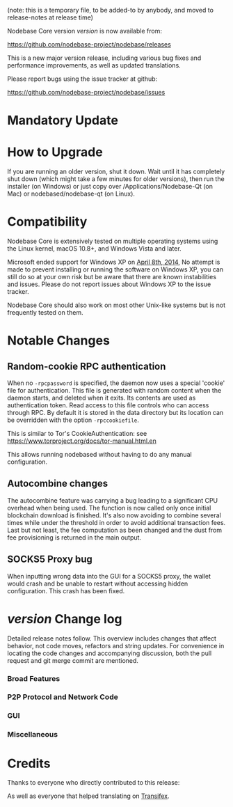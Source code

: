 (note: this is a temporary file, to be added-to by anybody, and moved to release-notes at release time)

Nodebase Core version *version* is now available from:

  <https://github.com/nodebase-project/nodebase/releases>

This is a new major version release, including various bug fixes and
performance improvements, as well as updated translations.

Please report bugs using the issue tracker at github:

  <https://github.com/nodebase-project/nodebase/issues>

Mandatory Update
==============


How to Upgrade
==============

If you are running an older version, shut it down. Wait until it has completely shut down (which might take a few minutes for older versions), then run the installer (on Windows) or just copy over /Applications/Nodebase-Qt (on Mac) or nodebased/nodebase-qt (on Linux).

Compatibility
==============

Nodebase Core is extensively tested on multiple operating systems using
the Linux kernel, macOS 10.8+, and Windows Vista and later.

Microsoft ended support for Windows XP on [April 8th, 2014](https://www.microsoft.com/en-us/WindowsForBusiness/end-of-xp-support),
No attempt is made to prevent installing or running the software on Windows XP, you
can still do so at your own risk but be aware that there are known instabilities and issues.
Please do not report issues about Windows XP to the issue tracker.

Nodebase Core should also work on most other Unix-like systems but is not
frequently tested on them.

Notable Changes
===============

Random-cookie RPC authentication
---------------------------------

When no `-rpcpassword` is specified, the daemon now uses a special 'cookie'
file for authentication. This file is generated with random content when the
daemon starts, and deleted when it exits. Its contents are used as
authentication token. Read access to this file controls who can access through
RPC. By default it is stored in the data directory but its location can be
overridden with the option `-rpccookiefile`.

This is similar to Tor's CookieAuthentication: see
https://www.torproject.org/docs/tor-manual.html.en

This allows running nodebased without having to do any manual configuration.


Autocombine changes
---------------------------------

The autocombine feature was carrying a bug leading to a significant CPU overhead
when being used. The function is now called only once initial blockchain
download is finished. It's also now avoiding to combine several times while
under the threshold in order to avoid additional transaction fees. Last but not
least, the fee computation as been changed and the dust from fee provisioning
is returned in the main output.


SOCKS5 Proxy bug
---------------------------------

When inputting wrong data into the GUI for a SOCKS5 proxy, the wallet would
crash and be unable to restart without accessing hidden configuration.
This crash has been fixed.


*version* Change log
=================

Detailed release notes follow. This overview includes changes that affect
behavior, not code moves, refactors and string updates. For convenience in locating
the code changes and accompanying discussion, both the pull request and
git merge commit are mentioned.

### Broad Features
### P2P Protocol and Network Code
### GUI
### Miscellaneous

Credits
=======

Thanks to everyone who directly contributed to this release:


As well as everyone that helped translating on [Transifex](https://www.transifex.com/projects/p/nodebase-project-translations/).
